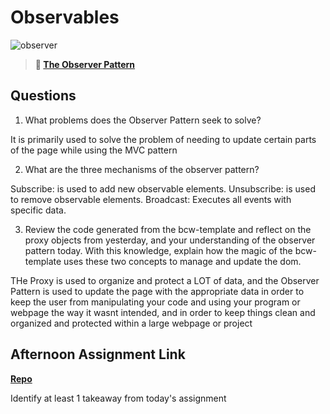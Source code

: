 # Observables

![observer](https://bcw.blob.core.windows.net/public/img/journals/8014045611652045)

> **📖 [The Observer Pattern](https://codeworksacademy.com/fs-student-guide/resources/wk3/04-Observer-Pattern)**

## Questions

1. What problems does the Observer Pattern seek to solve?

It is primarily used to solve the problem of needing to update certain parts of the page while using the MVC pattern


2. What are the three mechanisms of the observer pattern?

Subscribe: is used to add new observable elements.
Unsubscribe: is used to remove observable elements.
Broadcast: Executes all events with specific data.


3. Review the code generated from the bcw-template and reflect on the proxy objects from yesterday, and your understanding of the observer pattern today. With this knowledge, explain how the magic of the bcw-template uses these two concepts to manage and update the dom.

THe Proxy is used to organize and protect a LOT of data, and the Observer Pattern is used to update the page with the appropriate data in order to keep the user from manipulating your code and using your program or webpage the way it wasnt intended, and in order to keep things clean and organized and protected within a large webpage or project


## Afternoon Assignment Link

**[Repo](https://github.com/LaceyBaughman/sporting-goods-store)**

Identify at least 1 takeaway from today's assignment
